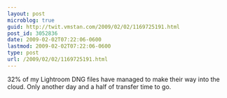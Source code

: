 ```yaml
---
layout: post
microblog: true
guid: http://twit.vmstan.com/2009/02/02/1169725191.html
post_id: 3052836
date: 2009-02-02T07:22:06-0600
lastmod: 2009-02-02T07:22:06-0600
type: post
url: /2009/02/02/1169725191.html
---
```

32% of my Lightroom DNG files have managed to make their way into the cloud. Only another day and a half of transfer time to go.
